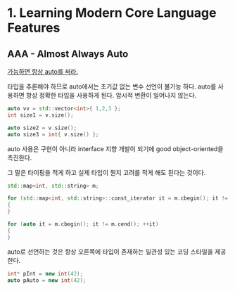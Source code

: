 # 1. Learning Modern Core Language Features
## AAA - Almost Always Auto
[가능하면 항상 auto를 써라.](Chapter1/AAA.cpp)

타입을 추론해야 하므로 auto에서는 초기값 없는 변수 선언이 불가능 하다.
auto를 사용하면 항상 정확한 타입을 사용하게 된다. 암시적 변환이 일어나지 않는다.

```C++
auto vv = std::vector<int>{ 1,2,3 };
int size1 = v.size();

auto size2 = v.size();
auto size3 = int{ v.size() };
```

auto 사용은 구현이 아니라 interface 지향 개발이 되기에 good object-oriented을 촉진한다.

그 말은 타이핑을 적게 하고 실제 타입이 뭔지 고려를 적게 해도 된다는 것이다.
```C++
std::map<int, std::string> m;

for (std::map<int, std::string>::const_iterator it = m.cbegin(); it != m.cend(); ++it)
{
}

for (auto it = m.cbegin(); it != m.cend(); ++it)
{
}
```

auto로 선언하는 것은 항상 오른쪽에 타입이 존재하는 일관성 있는 코딩 스타일을 제공한다.
```C++
int* pInt = new int(42);
auto pAuto = new int(42);
```

##
